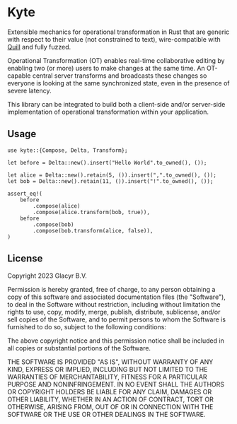 # Kyte

Extensible mechanics for operational transformation in Rust that are generic
with respect to their value (not constrained to text), wire-compatible with
[Quill](https://quilljs.com/docs/delta/) and fully fuzzed.

Operational Transformation (OT) enables real-time collaborative editing by
enabling two (or more) users to make changes at the same time. An OT-capable
central server transforms and broadcasts these changes so everyone is
looking at the same synchronized state, even in the presence of severe
latency.

This library can be integrated to build both a client-side and/or
server-side implementation of operational transformation within your
application.

## Usage

```ignore
use kyte::{Compose, Delta, Transform};

let before = Delta::new().insert("Hello World".to_owned(), ());

let alice = Delta::new().retain(5, ()).insert(",".to_owned(), ());
let bob = Delta::new().retain(11, ()).insert("!".to_owned(), ());

assert_eq!(
    before
        .compose(alice)
        .compose(alice.transform(bob, true)),
    before
        .compose(bob)
        .compose(bob.transform(alice, false)),
)
```

## License

Copyright 2023 Glacyr B.V.

Permission is hereby granted, free of charge, to any person obtaining a copy of
this software and associated documentation files (the "Software"), to deal in
the Software without restriction, including without limitation the rights to
use, copy, modify, merge, publish, distribute, sublicense, and/or sell copies of
the Software, and to permit persons to whom the Software is furnished to do so,
subject to the following conditions:

The above copyright notice and this permission notice shall be included in all
copies or substantial portions of the Software.

THE SOFTWARE IS PROVIDED "AS IS", WITHOUT WARRANTY OF ANY KIND, EXPRESS OR
IMPLIED, INCLUDING BUT NOT LIMITED TO THE WARRANTIES OF MERCHANTABILITY, FITNESS
FOR A PARTICULAR PURPOSE AND NONINFRINGEMENT. IN NO EVENT SHALL THE AUTHORS OR
COPYRIGHT HOLDERS BE LIABLE FOR ANY CLAIM, DAMAGES OR OTHER LIABILITY, WHETHER
IN AN ACTION OF CONTRACT, TORT OR OTHERWISE, ARISING FROM, OUT OF OR IN
CONNECTION WITH THE SOFTWARE OR THE USE OR OTHER DEALINGS IN THE SOFTWARE.
